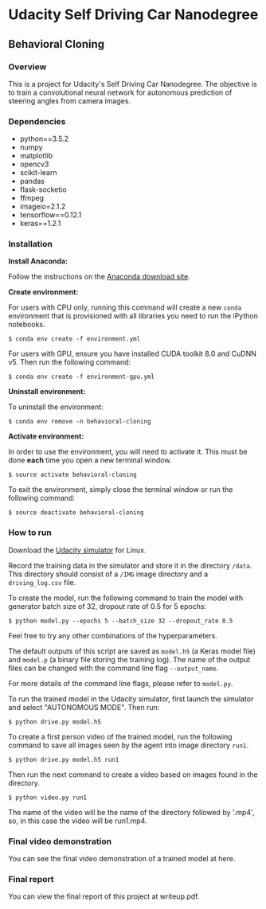 # Udacity Self Driving Car Nanodegree
## Behavioral Cloning

### Overview
This is a project for Udacity's Self Driving Car Nanodegree. The objective is to train a convolutional neural network for autonomous prediction of steering angles from camera images.

### Dependencies
- python==3.5.2
- numpy
- matplotlib
- opencv3
- scikit-learn
- pandas
- flask-socketio
- ffmpeg
- imageio=2.1.2
- tensorflow==0.12.1
- keras==1.2.1

### Installation
**Install Anaconda:**

Follow the instructions on the [Anaconda download site](https://www.continuum.io/downloads).

**Create environment:**

For users with CPU only, running this command will create a new `conda` environment that is provisioned with all libraries you need to run the iPython notebooks.

```
$ conda env create -f environment.yml
```

For users with GPU, ensure you have installed CUDA toolkit 8.0 and CuDNN v5. Then run the following command:

```
$ conda env create -f environment-gpu.yml
```

**Uninstall environment:**

To uninstall the environment:

```
$ conda env remove -n behavioral-cloning
```

**Activate environment:**

In order to use the environment, you will need to activate it. This must be done **each** time you open a new terminal window. 

```
$ source activate behavioral-cloning
```

To exit the environment, simply close the terminal window or run the following command:

```
$ source deactivate behavioral-cloning
```

### How to run

Download the [Udacity simulator](https://d17h27t6h515a5.cloudfront.net/topher/2017/February/58ae46bb_linux-sim/linux-sim.zip) for Linux. 

Record the training data in the simulator and store it in the directory `/data`. This directory should consist of a `/IMG` image directory and a `driving_log.csv` file.

To create the model, run the following command to train the model with generator batch size of 32, dropout rate of 0.5 for 5 epochs:

```
$ python model.py --epochs 5 --batch_size 32 --dropout_rate 0.5
```

Feel free to try any other combinations of the hyperparameters. 

The default outputs of this script are saved as `model.h5` (a Keras model file) and `model.p` (a binary file storing the training log). The name of the output files can be changed with the command line flag `--output_name`.

For more details of the command line flags, please refer to `model.py`.

To run the trained model in the Udacity simulator, first launch the simulator and select "AUTONOMOUS MODE". Then run:

```
$ python drive.py model.h5
```

To create a first person video of the trained model, run the following command to save all images seen by the agent into image directory `run1`.

```
$ python drive.py model.h5 run1
```

Then run the next command to create a video based on images found in the directory.

```
$ python video.py run1
```

The name of the video will be the name of the directory followed by '.mp4', so, in this case the video will be run1.mp4.

### Final video demonstration

You can see the final video demonstration of a trained model at here.

### Final report

You can view the final report of this project at writeup.pdf.

